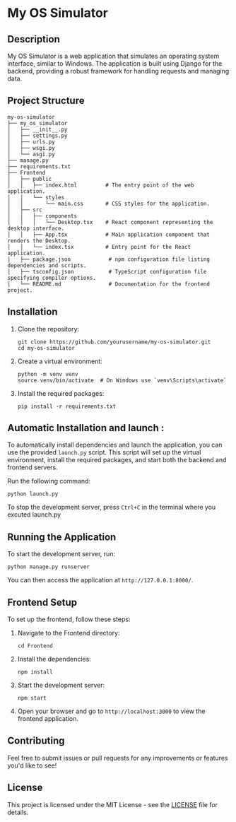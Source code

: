 # My OS Simulator

## Description
My OS Simulator is a web application that simulates an operating system interface, similar to Windows. The application is built using Django for the backend, providing a robust framework for handling requests and managing data.

## Project Structure
```
my-os-simulator
├── my_os_simulator
│   ├── __init__.py
│   ├── settings.py
│   ├── urls.py
│   ├── wsgi.py
│   └── asgi.py
├── manage.py
├── requirements.txt
├── Frontend
│   ├── public
│   │   ├── index.html         # The entry point of the web application.
│   │   └── styles
│   │       └── main.css       # CSS styles for the application.
│   ├── src
│   │   ├── components
│   │   │   └── Desktop.tsx    # React component representing the desktop interface.
│   │   ├── App.tsx            # Main application component that renders the Desktop.
│   │   └── index.tsx          # Entry point for the React application.
│   ├── package.json            # npm configuration file listing dependencies and scripts.
│   ├── tsconfig.json           # TypeScript configuration file specifying compiler options.
│   └── README.md               # Documentation for the frontend project.
```

## Installation

1. Clone the repository:
    ```
    git clone https://github.com/yourusername/my-os-simulator.git
    cd my-os-simulator
    ```

2. Create a virtual environment:
    ```
    python -m venv venv
    source venv/bin/activate  # On Windows use `venv\Scripts\activate`
    ```

3. Install the required packages:
    ```
    pip install -r requirements.txt
    ```


## Automatic Installation and launch :

To automatically install dependencies and launch the application, you can use the provided `launch.py` script. This script will set up the virtual environment, install the required packages, and start both the backend and frontend servers.

Run the following command:
```
python launch.py
```

To stop the development server, press `Ctrl+C` in the terminal where you excuted launch.py



## Running the Application

To start the development server, run:
```
python manage.py runserver
```

You can then access the application at `http://127.0.0.1:8000/`.

## Frontend Setup

To set up the frontend, follow these steps:

1. Navigate to the Frontend directory:
    ```
    cd Frontend
    ```

2. Install the dependencies:
    ```
    npm install
    ```

3. Start the development server:
    ```
    npm start
    ```

4. Open your browser and go to `http://localhost:3000` to view the frontend application.

## Contributing

Feel free to submit issues or pull requests for any improvements or features you'd like to see!

## License

This project is licensed under the MIT License - see the [LICENSE](LICENSE) file for details.